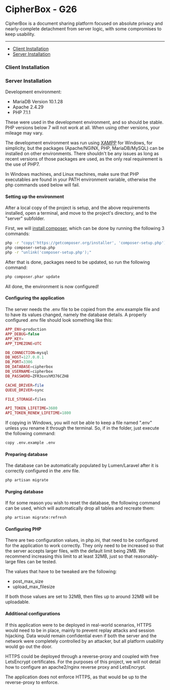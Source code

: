 # CipherBox - G26

CipherBox is a document sharing platform focused on absolute privacy and nearly-complete detachment from server logic, with some compromises to keep usability.

------

* [Client Installation](#client-installation)
* [Server Installation](#server-installation)

### Client Installation

### Server Installation

Development environment:

* MariaDB Version 10.1.28
* Apache 2.4.29
* PHP 7.1.1

These were used in the development environment, and so should be stable. PHP versions below 7 will not work at all. When using other versions, your mileage may vary.

The development environment was run using [XAMPP](https://www.apachefriends.org/download.html) for Windows, for simplicity, but the packages (Apache/NGINX, PHP, MariaDB/MySQL) can be installed on other environments. There shouldn't be any issues as long as recent versions of those packages are used, as the only real requirement is the use of PHP7.

In Windows machines, and Linux machines, make sure that PHP executables are found in your PATH environment variable, otherwise the php commands used below will fail.

#### Setting up the environment

After a local copy of the project is setup, and the above requirements installed, open a terminal, and move to the project's directory, and to the "server" subfolder.

First, we will [install composer](https://getcomposer.org/download/), which can be done by running the following 3 commands:

```bash
php -r "copy('https://getcomposer.org/installer', 'composer-setup.php');"
php composer-setup.php
php -r "unlink('composer-setup.php');"
```

After that is done, packages need to be updated, so run the following command:

```bash
php composer.phar update
```

All done, the environment is now configured!

#### Configuring the application

The server needs the .env file to be copied from the .env.example file and to have its values changed, namely the database details. A properly configured .env file should look something like this:

```php
APP_ENV=production
APP_DEBUG=false
APP_KEY=
APP_TIMEZONE=UTC

DB_CONNECTION=mysql
DB_HOST=127.0.0.1
DB_PORT=3306
DB_DATABASE=cipherbox
DB_USERNAME=cipherbox
DB_PASSWORD=ZFR3oxshM376CZH8

CACHE_DRIVER=file
QUEUE_DRIVER=sync

FILE_STORAGE=files

API_TOKEN_LIFETIME=3600
API_TOKEN_RENEW_LIFETIME=1800
```

If copying in Windows, you will not be able to keep a file named ".env" unless you rename it through the terminal. So, if in the folder, just execute the following command:

```bash
copy .env.example .env
```

#### Preparing database

The database can be automatically populated by Lumen/Laravel after it is correctly configured in the .env file.

```bash
php artisan migrate
```

#### Purging database

If for some reason you wish to reset the database, the following command can be used, which will automatically drop all tables and recreate them:

```bash
php artisan migrate:refresh
```

#### Configuring PHP

There are two configuration values, in php.ini, that need to be configured for the application to work correctly. They only need to be increased so that the server accepts larger files, with the default limit being 2MB. We recommend increasing this limit to at least 32MB, just so that reasonably-large files can be tested.

The values that have to be tweaked are the following:

* post_max_size
* upload_max_filesize

If both those values are set to 32MB, then files up to around 32MB will be uploadable.

#### Additional configurations

If this application were to be deployed in real-world scenarios, HTTPS would need to be in place, mainly to prevent replay attacks and session hijacking. Data would remain confidential even if both the server and the network were completely controlled by an attacker, but all platform usability would go out the door.

HTTPS could be deployed through a reverse-proxy and coupled with free LetsEncrypt certificates. For the purposes of this project, we will not detail how to configure an apache2/nginx reverse proxy and LetsEncrypt.

The application does not enforce HTTPS, as that would be up to the reverse-proxy to enforce.
